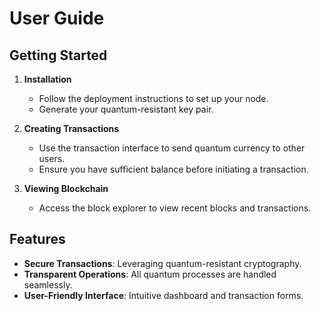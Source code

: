 # User Guide

## Getting Started

1. **Installation**
   - Follow the deployment instructions to set up your node.
   - Generate your quantum-resistant key pair.

2. **Creating Transactions**
   - Use the transaction interface to send quantum currency to other users.
   - Ensure you have sufficient balance before initiating a transaction.

3. **Viewing Blockchain**
   - Access the block explorer to view recent blocks and transactions.

## Features

- **Secure Transactions**: Leveraging quantum-resistant cryptography.
- **Transparent Operations**: All quantum processes are handled seamlessly.
- **User-Friendly Interface**: Intuitive dashboard and transaction forms.
